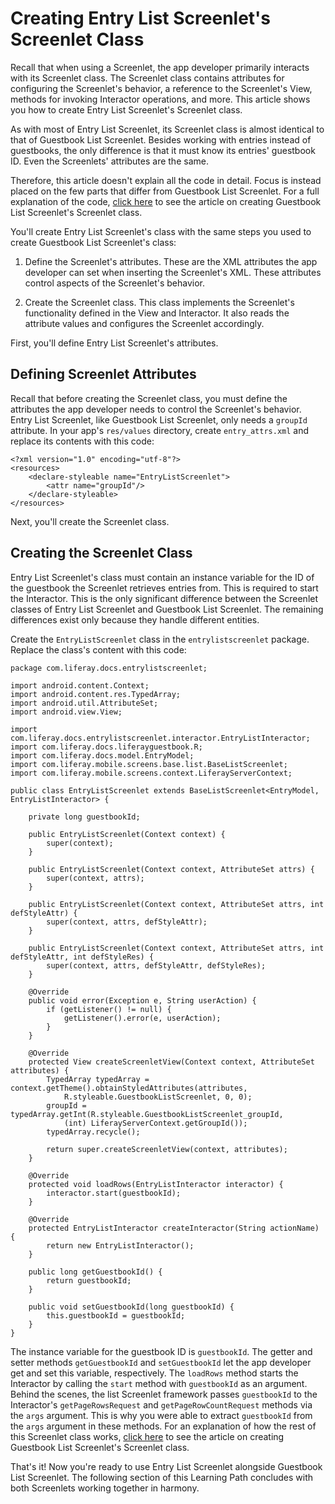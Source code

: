 # Creating Entry List Screenlet's Screenlet Class [](id=creating-entry-list-screenlets-screenlet-class)

Recall that when using a Screenlet, the app developer primarily interacts with 
its Screenlet class. The Screenlet class contains attributes for configuring the 
Screenlet's behavior, a reference to the Screenlet's View, methods for invoking 
Interactor operations, and more. This article shows you how to create Entry List 
Screenlet's Screenlet class. 

As with most of Entry List Screenlet, its Screenlet class is almost identical to 
that of Guestbook List Screenlet. Besides working with entries instead of 
guestbooks, the only difference is that it must know its entries' guestbook ID. 
Even the Screenlets' attributes are the same. 

Therefore, this article doesn't explain all the code in detail. Focus is instead 
placed on the few parts that differ from Guestbook List Screenlet. For a full 
explanation of the code, 
[click here](/develop/tutorials/-/knowledge_base/7-0/creating-guestbook-list-screenlets-screenlet-class) 
to see the article on creating Guestbook List Screenlet's Screenlet class. 

You'll create Entry List Screenlet's class with the same steps you used to
create Guestbook List Screenlet's class: 

1. Define the Screenlet's attributes. These are the XML attributes the app 
   developer can set when inserting the Screenlet's XML. These attributes 
   control aspects of the Screenlet's behavior. 

2. Create the Screenlet class. This class implements the Screenlet's 
   functionality defined in the View and Interactor. It also reads the attribute 
   values and configures the Screenlet accordingly. 

First, you'll define Entry List Screenlet's attributes. 

## Defining Screenlet Attributes [](id=defining-screenlet-attributes)

Recall that before creating the Screenlet class, you must define the attributes 
the app developer needs to control the Screenlet's behavior. Entry List 
Screenlet, like Guestbook List Screenlet, only needs a `groupId` attribute. In 
your app's `res/values` directory, create `entry_attrs.xml` and replace its 
contents with this code: 

    <?xml version="1.0" encoding="utf-8"?>
    <resources>
        <declare-styleable name="EntryListScreenlet">
            <attr name="groupId"/>
        </declare-styleable>
    </resources>

Next, you'll create the Screenlet class.

## Creating the Screenlet Class [](id=creating-the-screenlet-class)

Entry List Screenlet's class must contain an instance variable for the ID of the
guestbook the Screenlet retrieves entries from. This is required to start the
Interactor. This is the only significant difference between the Screenlet
classes of Entry List Screenlet and Guestbook List Screenlet. The remaining
differences exist only because they handle different entities. 

Create the `EntryListScreenlet` class in the `entrylistscreenlet` package. 
Replace the class's content with this code: 

    package com.liferay.docs.entrylistscreenlet;

    import android.content.Context;
    import android.content.res.TypedArray;
    import android.util.AttributeSet;
    import android.view.View;

    import com.liferay.docs.entrylistscreenlet.interactor.EntryListInteractor;
    import com.liferay.docs.liferayguestbook.R;
    import com.liferay.docs.model.EntryModel;
    import com.liferay.mobile.screens.base.list.BaseListScreenlet;
    import com.liferay.mobile.screens.context.LiferayServerContext;

    public class EntryListScreenlet extends BaseListScreenlet<EntryModel, EntryListInteractor> {

        private long guestbookId;

        public EntryListScreenlet(Context context) {
            super(context);
        }

        public EntryListScreenlet(Context context, AttributeSet attrs) {
            super(context, attrs);
        }

        public EntryListScreenlet(Context context, AttributeSet attrs, int defStyleAttr) {
            super(context, attrs, defStyleAttr);
        }

        public EntryListScreenlet(Context context, AttributeSet attrs, int defStyleAttr, int defStyleRes) {
            super(context, attrs, defStyleAttr, defStyleRes);
        }

        @Override
        public void error(Exception e, String userAction) {
            if (getListener() != null) {
                getListener().error(e, userAction);
            }
        }

        @Override
        protected View createScreenletView(Context context, AttributeSet attributes) {
            TypedArray typedArray = context.getTheme().obtainStyledAttributes(attributes,
                R.styleable.GuestbookListScreenlet, 0, 0);
            groupId = typedArray.getInt(R.styleable.GuestbookListScreenlet_groupId,
                (int) LiferayServerContext.getGroupId());
            typedArray.recycle();

            return super.createScreenletView(context, attributes);
        }

        @Override
        protected void loadRows(EntryListInteractor interactor) {
            interactor.start(guestbookId);
        }

        @Override
        protected EntryListInteractor createInteractor(String actionName) {
            return new EntryListInteractor();
        }

        public long getGuestbookId() {
            return guestbookId;
        }

        public void setGuestbookId(long guestbookId) {
            this.guestbookId = guestbookId;
        }
    }

The instance variable for the guestbook ID is `guestbookId`. The getter and 
setter methods `getGuestbookId` and `setGuestbookId` let the app developer get 
and set this variable, respectively. The `loadRows` method starts the Interactor 
by calling the `start` method with `guestbookId` as an argument. Behind the 
scenes, the list Screenlet framework passes `guestbookId` to the Interactor's 
`getPageRowsRequest` and `getPageRowCountRequest` methods via the `args` 
argument. This is why you were able to extract `guestbookId` from the `args` 
argument in these methods. For an explanation of how the rest of this Screenlet 
class works, 
[click here](/develop/tutorials/-/knowledge_base/7-0/creating-guestbook-list-screenlets-screenlet-class) 
to see the article on creating Guestbook List Screenlet's Screenlet class. 

That's it! Now you're ready to use Entry List Screenlet alongside Guestbook List 
Screenlet. The following section of this Learning Path concludes with both 
Screenlets working together in harmony. 
